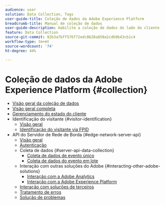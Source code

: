 ```yaml
---
audience: user
solution: Data Collection, Tags
user-guide-title: Coleção de dados da Adobe Experience Platform
breadcrumb-title: Manual de coleção de dados
user-guide-description: Habilite a coleção de dados do lado do cliente para a Rede de borda da Adobe Experience Platform.
feature: Data Collection
source-git-commit: 92b3a7bff576f72edc8628a850a2cdb9b43cb1c4
workflow-type: tm+mt
source-wordcount: '74'
ht-degree: 44%

---
```



# Coleção de dados da Adobe Experience Platform {#collection}

- [Visão geral da coleção de dados](home.md)
- [Visão geral completa](e2e.md)
- [Gerenciamento do estado do cliente](client-state.md)
- Identificação do visitante {#visitor-identification}
   - [Visão geral](visitor-identification.md)
   - [Identificação do visitante via FPID](visitor-identification-fpid.md)
- API do Servidor de Rede de Borda {#edge-network-server-api}
   - [Visão geral](overview.md)
   - [Autenticação](authentication.md)
   - Coleta de dados {#server-api-data-collection}
      - [Coleta de dados de evento único](interactive-data-collection.md)
      - [Coleta de dados do evento em lote](non-interactive-data-collection.md)
   - Interação com outras soluções do Adobe {#interacting-other-adobe-solutions}
      - [Interação com a Adobe Analytics](interacting-adobe-analytics.md)
      - [Interação com a Adobe Experience Platform](interacting-experience-platform.md)
   - [Interação com soluções de terceiros](interacting-third-party-solutions.md)
   - [Tratamento de erros](error-handling.md)
   - [Solução de problemas](troubleshooting.md)